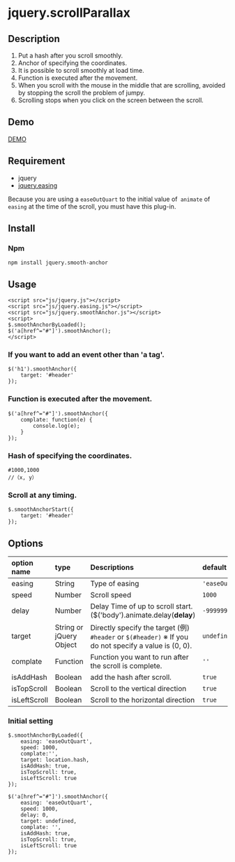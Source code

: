 # jquery.scrollParallax

Description
------
1. Put a hash after you scroll smoothly.
2. Anchor of specifying the coordinates.
3. It is possible to scroll smoothly at load time.
4. Function is executed after the movement.
5. When you scroll with the mouse in the middle that are scrolling, avoided by stopping the scroll the problem of jumpy.
6. Scrolling stops when you click on the screen between the scroll.

Demo
------

[DEMO](http://github.develo.org/jquery.smoothAnchor/)


Requirement
------
* jquery
* [jquery.easing](https://github.com/gdsmith/jquery.easing)


Because you are using a `easeOutQuart` to the initial value of` animate` of `easing` at the time of the scroll, you must have this plug-in.


## Install

### Npm

	npm install jquery.smooth-anchor


Usage
------
    <script src="js/jquery.js"></script>
    <script src="js/jquery.easing.js"></script>
    <script src="js/jquery.smoothAnchor.js"></script>
    <script>
    $.smoothAnchorByLoaded();
    $('a[href^="#"]').smoothAnchor();
    </script>

### If you want to add an event other than 'a tag'.
    $('h1').smoothAnchor({
    	target: '#header'
    });


### Function is executed after the movement.
    $('a[href^="#"]').smoothAnchor({
    	complate: function(e) {
    		console.log(e);
    	}
    });


### Hash of specifying the coordinates.
 	#1000,1000
 	//（x, y）


### Scroll at any timing.

    $.smoothAnchorStart({
    	target: '#header'
    });


Options
------

| option name| type | Descriptions |default
|:-----------|:------------|:------------|:------------|
| easing | String | Type of easing |`'easeOutQuart'`
| speed | Number | Scroll speed | `1000`
| delay | Number | Delay Time of up to scroll start.($('body').animate.delay(**delay**) |`-999999`
| target | String or jQuery Object | Directly specify the target (例) `#header` or `$(#header)`  ※ If you do not specify a value is (0, 0). | `undefined`
| complate | Function | Function you want to run after the scroll is complete. | `''`
| isAddHash | Boolean | add the hash after scroll. | `true`
| isTopScroll | Boolean | Scroll to the vertical direction | `true`
| isLeftScroll | Boolean | Scroll to the horizontal direction | `true`

### Initial setting ###
	$.smoothAnchorByLoaded({
	    easing: 'easeOutQuart',
	    speed: 1000,
	    complate:'',
	    target: location.hash,
	    isAddHash: true,
	    isTopScroll: true,
	    isLeftScroll: true
	});

	$('a[href^="#"]').smoothAnchor({
	    easing: 'easeOutQuart',
	    speed: 1000,
	    delay: 0,
	    target: undefined,
	    complate: '',
	    isAddHash: true,
	    isTopScroll: true,
	    isLeftScroll: true
	});
